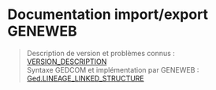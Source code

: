 # Documentation import/export GENEWEB

> Description de version et problèmes connus : [VERSION_DESCRIPTION](VERSION_DESCRIPTION.md)<br>
> Syntaxe GEDCOM et implémentation par GENEWEB : [Ged.LINEAGE_LINKED_STRUCTURE](ged/Ged.LINEAGE_LINKED_STRUCTURE.md)

